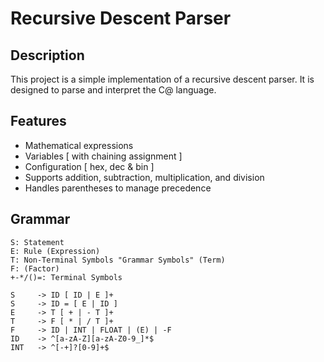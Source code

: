 # Recursive Descent Parser

## Description
This project is a simple implementation of a recursive descent parser. It is designed to parse and interpret the C@ language.

## Features
- Mathematical expressions
- Variables     [ with chaining assignment ]  
- Configuration [ hex, dec & bin ]
- Supports addition, subtraction, multiplication, and division
- Handles parentheses to manage precedence

## Grammar

```
S: Statement
E: Rule (Expression)
T: Non-Terminal Symbols "Grammar Symbols" (Term)
F: (Factor)
+-*/()=: Terminal Symbols
```

```
S     -> ID [ ID | E ]+
S     -> ID = [ E | ID ]
E     -> T [ + | - T ]+
T     -> F [ * | / T ]+
F     -> ID | INT | FLOAT | (E) | -F
ID    -> ^[a-zA-Z][a-zA-Z0-9_]*$
INT   -> ^[-+]?[0-9]+$
```
